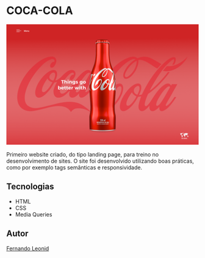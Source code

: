 # COCA-COLA
![](./img/coca-cola-preview.png)

Primeiro website criado, do tipo landing page, para treino no desenvolvimento de sites. 
O site foi desenvolvido utilizando boas práticas, como por exemplo tags semânticas e responsividade.

## Tecnologias
* HTML
* CSS
* Media Queries

## Autor
[Fernando Leonid](https://www.linkedin.com/in/fernandoleonid/)

